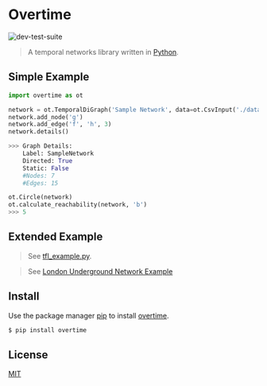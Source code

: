 # Overtime
![dev-test-suite](https://github.com/overtime3/overtime/actions/workflows/overtime-dev-test-suite.yml/badge.svg?branch=dev)  
> A temporal networks library written in [Python](https://www.python.org/).


## Simple Example
```python
import overtime as ot

network = ot.TemporalDiGraph('Sample Network', data=ot.CsvInput('./data/network.csv'))
network.add_node('g')
network.add_edge('f', 'h', 3)
network.details()

>>>	Graph Details: 
	Label: SampleNetwork 
	Directed: True 
	Static: False
	#Nodes: 7 
	#Edges: 15

ot.Circle(network)
ot.calculate_reachability(network, 'b')
>>> 5
```


## Extended Example
> See [tfl_example.py](https://github.com/soca-git/COMP702-Temporal-Networks-Library/blob/master/tfl_example.py).

> See [London Underground Network Example](https://github.com/overtime3/overtime/wiki/London-Underground-Network)

## Install

Use the package manager [pip](https://pip.pypa.io/en/stable/) to install [overtime](https://pypi.org/project/overtime/).

```bash
$ pip install overtime
```


## License

[MIT](https://choosealicense.com/licenses/mit/)
